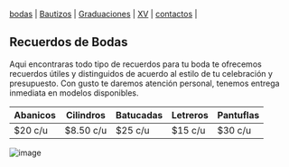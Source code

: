 [bodas](./bodas.md) | [Bautizos](./bautizos.md) | [Graduaciones](./graduaciones.md) | [XV](./xv.md) | [contactos](./contactos.md) |

## Recuerdos de Bodas
Aqui encontraras todo tipo de recuerdos para tu boda te ofrecemos recuerdos útiles y distinguidos de acuerdo al estilo de tu celebración y presupuesto. Con gusto te daremos atención personal, tenemos entrega inmediata en modelos disponibles.

| Abanicos | Cilindros | Batucadas | Letreros | Pantuflas | 
| --- | --- | --- | --- | --- | 
| $20 c/u | $8.50 c/u | $25 c/u | $15 c/u | $30 c/u |

 ![image](https://user-images.githubusercontent.com/100456385/158883363-1d2cf040-a890-4c85-98f9-6c91f5e85321.png)

